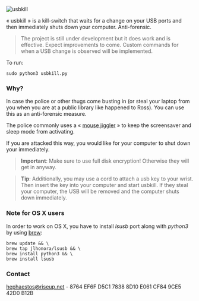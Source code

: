 ![usbkill](https://github.com/pwnsdx/usbkill/blob/master/Resources/USBKill.jpg?raw=true)

« usbkill » is a kill-switch that waits for a change on your USB ports and then immediately shuts down your computer. Anti-forensic.

> The project is still under development but it does work and is effective. Expect improvements to come. Custom commands for when a USB change is observed will be implemented.

To run:

```shell
sudo python3 usbkill.py
```

### Why?

In case the police or other thugs come busting in (or steal your laptop from you when you are at a public library like happened to Ross). You can use this as an anti-forensic measure. 

The police commonly uses a « [mouse jiggler](http://www.amazon.com/Cru-dataport-Jiggler-Automatic-keyboard-Activity/dp/B00MTZY7Y4/ref=pd_bxgy_pc_text_y/190-3944818-7671348) » to keep the screensaver and sleep mode from activating.

If you are attacked this way, you would like for your computer to shut down your immediately.

> **Important**: Make sure to use full disk encryption! Otherwise they will get in anyway. 

> **Tip**: Additionally, you may use a cord to attach a usb key to your wrist. Then insert the key into your computer and start usbkill. If they steal your computer, the USB will be removed and the computer shuts down immediately.

### Note for OS X users

In order to work on OS X, you have to install *lsusb* port along with *python3* by using [brew](http://brew.sh):

```shell
brew update && \
brew tap jlhonora/lsusb && \
brew install python3 && \
brew install lsusb
```

### Contact

[hephaestos@riseup.net](mailto:hephaestos@riseup.net) - 8764 EF6F D5C1 7838 8D10 E061 CF84 9CE5 42D0 B12B


